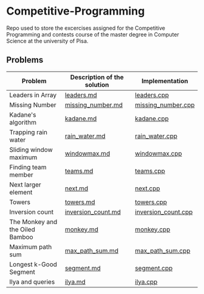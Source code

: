 # Competitive-Programming

Repo used to store the excercises assigned for the Competitive Programming and contests course of the master degree in Computer Science at the university of Pisa.

## Problems

| Problem | Description of the solution | Implementation  |
| --------------- | --------------- | --------------- |
|Leaders in Array  | [leaders.md](Lecture_01/Leaders_in_array/leaders.md) | [leaders.cpp](Lecture_01/Leaders_in_array/leaders.cpp) |
|Missing Number    | [missing_number.md](Lecture_01/Missing_number/missing_number.md) | [missing_number.cpp](Lecture_01/Missing_number/missing_number.cpp) |
Kadane's algorithm | [kadane.md](Lecture_01/Kadane's_algorithm/kadane.md) | [kadane.cpp](Lecture_01/Kadane's_algorithm/kadane.cpp) |
Trapping rain water | [rain_water.md](Lecture_02/Trapping_rain_water/rain_water.md) | [rain_water.cpp](Lecture_02/Trapping_rain_water/rain_water.cpp) |
Sliding window maximum | [windowmax.md](Lecture_02/Sliding_window_maximum/windowmax.md) |[windowmax.cpp](Lecture_02/Sliding_window_maximum/windowmax.cpp) |
Finding team member | [teams.md](Lecture_03/Finding_team_member/teams.md) | [teams.cpp](Lecture_03/Finding_team_member/teams.cpp)
Next larger element | [next.md](Lecture_03/Next_larger_element/next.md) | [next.cpp](Lecture_03/Next_larger_element/next.cpp)  |
Towers | [towers.md](Lecture_03/Towers/towers.md) | [towers.cpp](Lecture_03/Towers/towers.cpp) |
Inversion count | [inversion_count.md](Lecture_04/Inversion_count/inversion_count.md) | [inversion_count.cpp](Lecture_04/Inversion_count/inversion_count.cpp)|
The Monkey and the Oiled Bamboo | [monkey.md](Lecture_04/monkey_and_bamboo/monkey.md) | [monkey.cpp](Lecture_04/monkey_and_bamboo/monkey.cpp)
Maximum path sum | [max_path_sum.md](Lecture_06/Max_path_sum/max_path_sum.md) | [max_path_sum.cpp](Lecture_06/Max_path_sum/max_path_sum.cpp)|
Longest k-Good Segment | [segment.md](Lecture_06/Longest_kgood_segment/segment.md) | [segment.cpp](Lecture_06/Longest_kgood_segment/segment.cpp) 
Ilya and queries | [ilya.md](Lecture_07/Ilya_and_queries/ilya.md) | [ilya.cpp](Lecture_07/Ilya_and_queries/ilya.cpp)